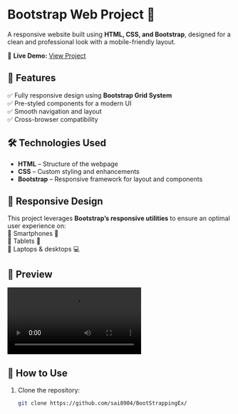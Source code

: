 # Bootstrap Web Project 🎨  

A responsive website built using **HTML, CSS, and Bootstrap**, designed for a clean and professional look with a mobile-friendly layout.  

🔗 **Live Demo:** [View Project](https://saikiran-bootstrapex.netlify.app/)  

## 🚀 Features  
✅ Fully responsive design using **Bootstrap Grid System**  
✅ Pre-styled components for a modern UI  
✅ Smooth navigation and layout  
✅ Cross-browser compatibility  

## 🛠️ Technologies Used  
- **HTML** – Structure of the webpage  
- **CSS** – Custom styling and enhancements  
- **Bootstrap** – Responsive framework for layout and components  

## 📱 Responsive Design  
This project leverages **Bootstrap’s responsive utilities** to ensure an optimal user experience on:  
📌 Smartphones 📱  
📌 Tablets 📲  
📌 Laptops & desktops 💻  

## 📸 Preview  
![Project Preview](https://github.com/sai8904/BootStrappingEx/blob/main/boot.mp4)  

## 📂 How to Use  
1. Clone the repository:  
   ```sh
   git clone https://github.com/sai8904/BootStrappingEx/
